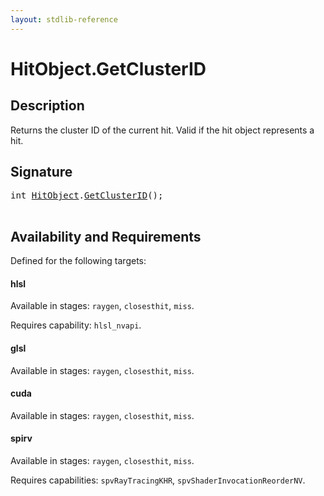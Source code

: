 ```yaml
---
layout: stdlib-reference
---
```


# HitObject\.GetClusterID

## Description

Returns the cluster ID of the current hit. Valid if the hit object represents a hit.




## Signature 

<pre>
<span class="code_keyword">int</span> <a href="index.html" class="code_type">HitObject</a>.<a href="getclusterid-03ab.html">GetClusterID</a>();

</pre>

## Availability and Requirements

Defined for the following targets:

#### hlsl
Available in stages: `raygen`, `closesthit`, `miss`.

Requires capability: `hlsl_nvapi`.
#### glsl
Available in stages: `raygen`, `closesthit`, `miss`.

#### cuda
Available in stages: `raygen`, `closesthit`, `miss`.

#### spirv
Available in stages: `raygen`, `closesthit`, `miss`.

Requires capabilities: `spvRayTracingKHR`, `spvShaderInvocationReorderNV`.


